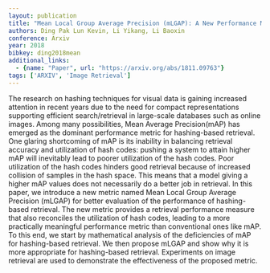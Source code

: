 ```yaml
---
layout: publication
title: "Mean Local Group Average Precision (mLGAP): A New Performance Metric for Hashing-based Retrieval"
authors: Ding Pak Lun Kevin, Li Yikang, Li Baoxin
conference: Arxiv
year: 2018
bibkey: ding2018mean
additional_links:
  - {name: "Paper", url: "https://arxiv.org/abs/1811.09763"}
tags: ['ARXIV', 'Image Retrieval']
---
```

The research on hashing techniques for visual data is gaining increased attention in recent years due to the need for compact representations supporting efficient search/retrieval in large-scale databases such as online images. Among many possibilities, Mean Average Precision(mAP) has emerged as the dominant performance metric for hashing-based retrieval. One glaring shortcoming of mAP is its inability in balancing retrieval accuracy and utilization of hash codes: pushing a system to attain higher mAP will inevitably lead to poorer utilization of the hash codes. Poor utilization of the hash codes hinders good retrieval because of increased collision of samples in the hash space. This means that a model giving a higher mAP values does not necessarily do a better job in retrieval. In this paper, we introduce a new metric named Mean Local Group Average Precision (mLGAP) for better evaluation of the performance of hashing-based retrieval. The new metric provides a retrieval performance measure that also reconciles the utilization of hash codes, leading to a more practically meaningful performance metric than conventional ones like mAP. To this end, we start by mathematical analysis of the deficiencies of mAP for hashing-based retrieval. We then propose mLGAP and show why it is more appropriate for hashing-based retrieval. Experiments on image retrieval are used to demonstrate the effectiveness of the proposed metric.
